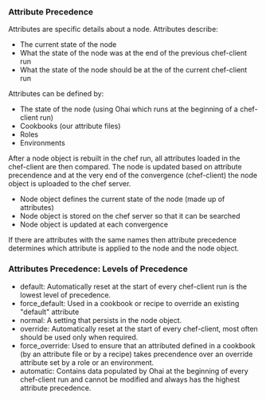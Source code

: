 ### Attribute Precedence

Attributes are specific details about a node. Attributes describe:  
- The current state of the node  
- What the state of the node was at the end of the previous chef-client run  
- What the state of the node should be at the of the current chef-client run  

Attributes can be defined by:  
- The state of the node (using Ohai which runs at the beginning of a chef-client run)  
- Cookbooks (our attribute files)  
- Roles  
- Environments  

After a node object is rebuilt in the chef run, all attributes loaded in the chef-client are then compared. The node is updated based on attribute precendence and at the very end of the convergence (chef-client) the node object is uploaded to the chef server.  

- Node object defines the current state of the node (made up of attributes)  
- Node object is stored on the chef server so that it can be searched  
- Node object is updated at each convergence  

If there are attributes with the same names then attribute precedence determines which attribute is applied to the node and the node object.

### Attributes Precedence: Levels of Precedence

- default: Automatically reset at the start of every chef-client run is the lowest level of precedence.
- force_default: Used in a cookbook or recipe to override an existing "default" attribute  
- normal: A setting that persists in the node object.  
- override: Automatically reset at the start of every chef-client, most often should be used only when required.  
- force_override: Used to ensure that an attributed defined in a cookbook (by an attribute file or by a recipe) takes precendence over an override attribute set by a role or an environment.  
- automatic: Contains data populated by Ohai at the beginning of every chef-client run and cannot be modified and always has the highest attribute precedence.

